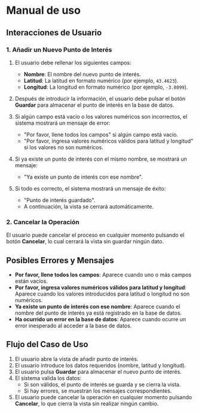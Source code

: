 # Manual de uso

## Interacciones de Usuario

### 1. Añadir un Nuevo Punto de Interés

1. El usuario debe rellenar los siguientes campos:
   - **Nombre**: El nombre del nuevo punto de interés.
   - **Latitud**: La latitud en formato numérico (por ejemplo, `43.4623`).
   - **Longitud**: La longitud en formato numérico (por ejemplo, `-3.8099`).

2. Después de introducir la información, el usuario debe pulsar el botón **Guardar** para almacenar el punto de interés en la base de datos.

3. Si algún campo está vacío o los valores numéricos son incorrectos, el sistema mostrará un mensaje de error:
   - "Por favor, llene todos los campos" si algún campo está vacío.
   - "Por favor, ingresa valores numéricos válidos para latitud y longitud" si los valores no son numéricos.

4. Si ya existe un punto de interés con el mismo nombre, se mostrará un mensaje:
   - "Ya existe un punto de interés con ese nombre".

5. Si todo es correcto, el sistema mostrará un mensaje de éxito:
   - "Punto de interés guardado".
   - A continuación, la vista se cerrará automáticamente.

### 2. Cancelar la Operación

El usuario puede cancelar el proceso en cualquier momento pulsando el botón **Cancelar**, lo cual cerrará la vista sin guardar ningún dato.

## Posibles Errores y Mensajes

- **Por favor, llene todos los campos**: Aparece cuando uno o más campos están vacíos.
- **Por favor, ingresa valores numéricos válidos para latitud y longitud**: Aparece cuando los valores introducidos para latitud o longitud no son numéricos.
- **Ya existe un punto de interés con ese nombre**: Aparece cuando el nombre del punto de interés ya está registrado en la base de datos.
- **Ha ocurrido un error en la base de datos**: Aparece cuando ocurre un error inesperado al acceder a la base de datos.

## Flujo del Caso de Uso

1. El usuario abre la vista de añadir punto de interés.
2. El usuario introduce los datos requeridos (nombre, latitud y longitud).
3. El usuario pulsa **Guardar** para almacenar el nuevo punto de interés.
4. El sistema valida los datos:
   - Si son válidos, el punto de interés se guarda y se cierra la vista.
   - Si hay errores, se muestran los mensajes correspondientes.
5. El usuario puede cancelar la operación en cualquier momento pulsando **Cancelar**, lo que cierra la vista sin realizar ningún cambio.
